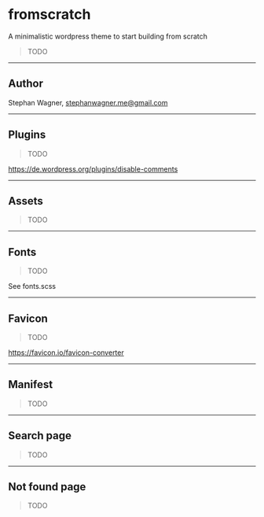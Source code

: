 # fromscratch

A minimalistic wordpress theme to start building from scratch

> TODO

---

## Author

Stephan Wagner, [stephanwagner.me@gmail.com](stephanwagner.me@gmail.com)

---

## Plugins

> TODO

https://de.wordpress.org/plugins/disable-comments

---

## Assets

> TODO

---

## Fonts

> TODO

See fonts.scss

---

## Favicon

> TODO

https://favicon.io/favicon-converter

---

## Manifest

> TODO

---

## Search page

> TODO

---

## Not found page

> TODO

